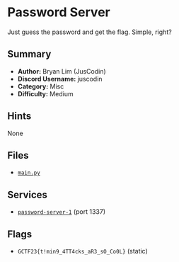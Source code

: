 # Password Server
Just guess the password and get the flag. Simple, right?


## Summary
- **Author:** Bryan Lim (JusCodin)
- **Discord Username:** juscodin
- **Category:** Misc
- **Difficulty:** Medium

## Hints
None

## Files
- [`main.py`](dist\main.py)


## Services
- [`password-server-1`](service/password-server-1) (port 1337)


## Flags
- `GCTF23{t!min9_4TT4cks_aR3_sO_Co0L}` (static)
